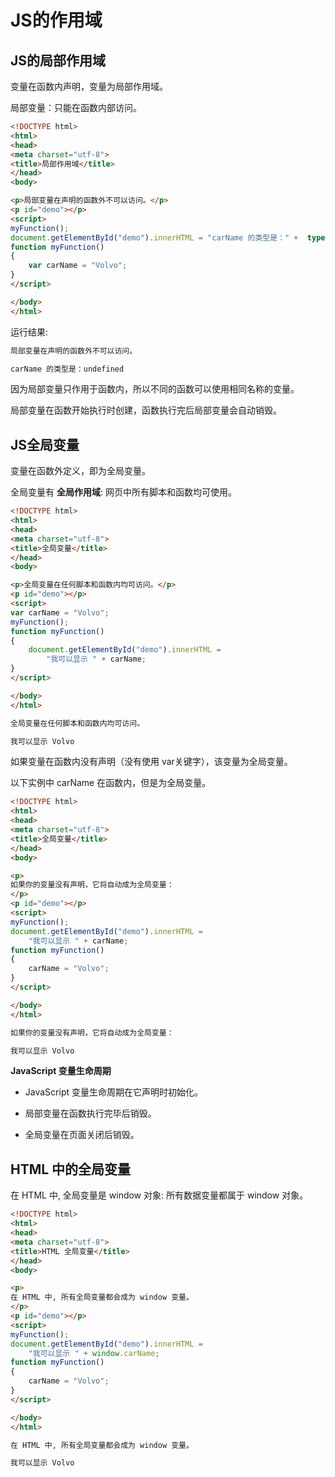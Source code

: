 # JS的作用域

## JS的局部作用域
变量在函数内声明，变量为局部作用域。

局部变量：只能在函数内部访问。

```html
<!DOCTYPE html>
<html>
<head> 
<meta charset="utf-8"> 
<title>局部作用域</title> 
</head>
<body>

<p>局部变量在声明的函数外不可以访问。</p>
<p id="demo"></p>
<script>
myFunction();
document.getElementById("demo").innerHTML = "carName 的类型是：" +  typeof carName;
function myFunction() 
{
    var carName = "Volvo";
}
</script>

</body>
</html>
```
运行结果:
```html
局部变量在声明的函数外不可以访问。

carName 的类型是：undefined
```
因为局部变量只作用于函数内，所以不同的函数可以使用相同名称的变量。

局部变量在函数开始执行时创建，函数执行完后局部变量会自动销毁。

## JS全局变量

变量在函数外定义，即为全局变量。

全局变量有 **全局作用域**: 网页中所有脚本和函数均可使用。
```html
<!DOCTYPE html>
<html>
<head> 
<meta charset="utf-8"> 
<title>全局变量</title> 
</head>
<body>

<p>全局变量在任何脚本和函数内均可访问。</p>
<p id="demo"></p>
<script>
var carName = "Volvo";
myFunction();
function myFunction() 
{
    document.getElementById("demo").innerHTML =
		"我可以显示 " + carName;
}
</script>

</body>
</html>
```
```html
全局变量在任何脚本和函数内均可访问。

我可以显示 Volvo
```

如果变量在函数内没有声明（没有使用 var关键字），该变量为全局变量。

以下实例中 carName 在函数内，但是为全局变量。

```html
<!DOCTYPE html>
<html>
<head> 
<meta charset="utf-8"> 
<title>全局变量</title> 
</head>
<body>

<p>
如果你的变量没有声明，它将自动成为全局变量：
</p>
<p id="demo"></p>
<script>
myFunction();
document.getElementById("demo").innerHTML =
	"我可以显示 " + carName;
function myFunction() 
{
    carName = "Volvo";
}
</script>

</body>
</html>
```

```html
如果你的变量没有声明，它将自动成为全局变量：

我可以显示 Volvo
```
**JavaScript 变量生命周期**

- JavaScript 变量生命周期在它声明时初始化。

- 局部变量在函数执行完毕后销毁。

- 全局变量在页面关闭后销毁。

## HTML 中的全局变量
在 HTML 中, 全局变量是 window 对象: 所有数据变量都属于 window 对象。
```html
<!DOCTYPE html>
<html>
<head> 
<meta charset="utf-8"> 
<title>HTML 全局变量</title> 
</head>
<body>

<p>
在 HTML 中, 所有全局变量都会成为 window 变量。
</p>
<p id="demo"></p>
<script>
myFunction();
document.getElementById("demo").innerHTML =
	"我可以显示 " + window.carName;
function myFunction() 
{
    carName = "Volvo";
}
</script>

</body>
</html>
```
```html
在 HTML 中, 所有全局变量都会成为 window 变量。

我可以显示 Volvo
```
